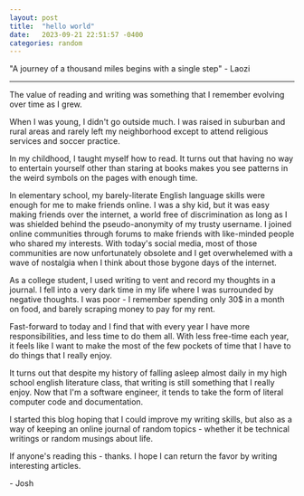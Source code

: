 ```yaml
---
layout: post
title:  "hello world"
date:   2023-09-21 22:51:57 -0400
categories: random
---
```


"A journey of a thousand miles begins with a single step" - Laozi

---

The value of reading and writing was something that I remember evolving over time as I grew.

When I was young, I didn't go outside much. I was raised in suburban and rural areas and rarely left my neighborhood except to attend religious services and soccer practice.

In my childhood, I taught myself how to read. It turns out that having no way to entertain yourself other than staring at books makes you see patterns in the weird symbols on the pages with enough time.

In elementary school, my barely-literate English language skills were enough for me to make friends online. I was a shy kid, but it was easy making friends over the internet, a world free of discrimination as long as I was shielded behind the pseudo-anonymity of my trusty username. I joined online communities through forums to make friends with like-minded people who shared my interests. With today's social media, most of those communities are now unfortunately obsolete and I get overwhelemed with a wave of nostalgia when I think about those bygone days of the internet.

As a college student, I used writing to vent and record my thoughts in a journal. I fell into a very dark time in my life where I was surrounded by negative thoughts. I was poor - I remember spending only 30$ in a month on food, and barely scraping money to pay for my rent.

Fast-forward to today and I find that with every year I have more responsibilities, and less time to do them all. With less free-time each year, it feels like I want to make the most of the few pockets of time that I have to do things that I really enjoy.

It turns out that despite my history of falling asleep almost daily in my high school english literature class, that writing is still something that I really enjoy. Now that I'm a software engineer, it tends to take the form of literal computer code and documentation.

I started this blog hoping that I could improve my writing skills, but also as a way of keeping an online journal of random topics - whether it be technical writings or random musings about life.

If anyone's reading this - thanks. I hope I can return the favor by writing interesting articles.

\- Josh
